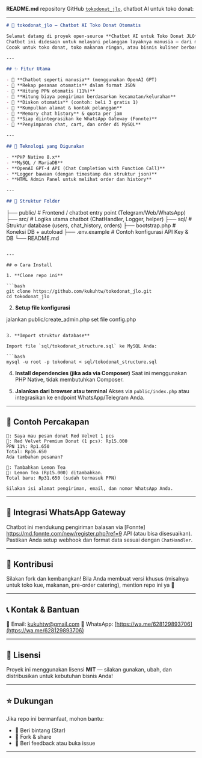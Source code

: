  **README.md**  repository GitHub [`tokodonat_jlo`](https://github.com/kukuhtw/tokodonat_jlo), chatbot AI untuk toko donat:

---

```markdown
# 🍩 tokodonat_jlo — Chatbot AI Toko Donat Otomatis

Selamat datang di proyek open-source **Chatbot AI untuk Toko Donat JLO**!  
Chatbot ini didesain untuk melayani pelanggan layaknya manusia — dari menerima pesanan, menghitung PPN dan ongkir, memberikan diskon, hingga rekap pembelian.  
Cocok untuk toko donat, toko makanan ringan, atau bisnis kuliner berbasis pre-order & delivery.

---

## ✨ Fitur Utama

- 💬 **Chatbot seperti manusia** (menggunakan OpenAI GPT)
- 🛒 **Rekap pesanan otomatis** dalam format JSON
- 🧾 **Hitung PPN otomatis (11%)**
- 🛵 **Hitung biaya pengiriman berdasarkan kecamatan/kelurahan**
- 🎁 **Diskon otomatis** (contoh: beli 3 gratis 1)
- 📍 **Kumpulkan alamat & kontak pelanggan**
- 🧠 **Memory chat history** & quota per jam
- 📱 **Siap diintegrasikan ke WhatsApp Gateway (Fonnte)**
- 💾 **Penyimpanan chat, cart, dan order di MySQL**

---

## 🚀 Teknologi yang Digunakan

- **PHP Native 8.x**
- **MySQL / MariaDB**
- **OpenAI GPT-4 API (Chat Completion with Function Call)**
- **Logger bawaan (dengan timestamp dan struktur json)**
- **HTML Admin Panel untuk melihat order dan history**

---

## 📂 Struktur Folder

```

├── public/               # Frontend / chatbot entry point (Telegram/Web/WhatsApp)
├── src/                  # Logika utama chatbot (ChatHandler, Logger, helper)
├── sql/                  # Struktur database (users, chat\_history, orders)
├── bootstrap.php         # Koneksi DB + autoload
├── .env.example          # Contoh konfigurasi API Key & DB
└── README.md

````

---

## ⚙️ Cara Install

1. **Clone repo ini**

```bash
git clone https://github.com/kukuhtw/tokodonat_jlo.git
cd tokodonat_jlo
````

2. **Setup file konfigurasi**

jalankan public/create_admin.php
set file config.php
```

3. **Import struktur database**

Import file `sql/tokodonat_structure.sql` ke MySQL Anda:

```bash
mysql -u root -p tokodonat < sql/tokodonat_structure.sql
```

4. **Install dependencies (jika ada via Composer)**
   Saat ini menggunakan PHP Native, tidak membutuhkan Composer.

5. **Jalankan dari browser atau terminal**
   Akses via `public/index.php` atau integrasikan ke endpoint WhatsApp/Telegram Anda.

---

## 🧪 Contoh Percakapan

```
👤: Saya mau pesan donat Red Velvet 1 pcs
🤖: Red Velvet Premium Donut (1 pcs): Rp15.000
PPN 11%: Rp1.650
Total: Rp16.650
Ada tambahan pesanan?

👤: Tambahkan Lemon Tea
🤖: Lemon Tea (Rp15.000) ditambahkan.
Total baru: Rp31.650 (sudah termasuk PPN)

Silakan isi alamat pengiriman, email, dan nomor WhatsApp Anda.
```

---

## 🧩 Integrasi WhatsApp Gateway

Chatbot ini mendukung pengiriman balasan via [Fonnte] https://md.fonnte.com/new/register.php?ref=9 API (atau bisa disesuaikan).
Pastikan Anda setup webhook dan format data sesuai dengan `ChatHandler`.

---

## 🤝 Kontribusi

Silakan fork dan kembangkan!
Bila Anda membuat versi khusus (misalnya untuk toko kue, makanan, pre-order catering), mention repo ini ya 🙌

---

## 📞 Kontak & Bantuan

📧 Email: [kukuhtw@gmail.com](mailto:kukuhtw@gmail.com)
📱 WhatsApp: [https://wa.me/628129893706](https://wa.me/628129893706)

---

## 🪪 Lisensi

Proyek ini menggunakan lisensi **MIT** — silakan gunakan, ubah, dan distribusikan untuk kebutuhan bisnis Anda!

---

## ⭐ Dukungan

Jika repo ini bermanfaat, mohon bantu:

* 🌟 Beri bintang (Star)
* 🔄 Fork & share
* 💬 Beri feedback atau buka issue

---

